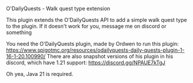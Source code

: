 O'DailyQuests - Walk quest type extension

This plugin extends the O'DailyQuests API to add a simple walk quest type to the plugin.
If it doesn't work for you, message me on discord or something

You need the O'DailyQuests plugin, made by Ordwen to run this plugin: https://www.spigotmc.org/resources/odailyquests-daily-quests-plugin-1-16-1-20.100990/
There are also snapshot versions of his plugin in his discord, which have 1.21 support: https://discord.gg/NPAUE7kTgJ

Oh yea, Java 21 is required.
